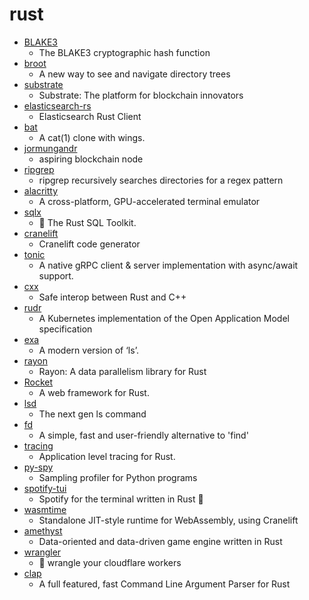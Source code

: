 # rust
- [BLAKE3](https://github.com/BLAKE3-team/BLAKE3)
  - The BLAKE3 cryptographic hash function
- [broot](https://github.com/Canop/broot)
  - A new way to see and navigate directory trees
- [substrate](https://github.com/paritytech/substrate)
  - Substrate: The platform for blockchain innovators
- [elasticsearch-rs](https://github.com/elastic/elasticsearch-rs)
  - Elasticsearch Rust Client
- [bat](https://github.com/sharkdp/bat)
  - A cat(1) clone with wings.
- [jormungandr](https://github.com/input-output-hk/jormungandr)
  - aspiring blockchain node
- [ripgrep](https://github.com/BurntSushi/ripgrep)
  - ripgrep recursively searches directories for a regex pattern
- [alacritty](https://github.com/alacritty/alacritty)
  - A cross-platform, GPU-accelerated terminal emulator
- [sqlx](https://github.com/launchbadge/sqlx)
  - 🧰 The Rust SQL Toolkit.
- [cranelift](https://github.com/bytecodealliance/cranelift)
  - Cranelift code generator
- [tonic](https://github.com/hyperium/tonic)
  - A native gRPC client & server implementation with async/await support.
- [cxx](https://github.com/dtolnay/cxx)
  - Safe interop between Rust and C++
- [rudr](https://github.com/oam-dev/rudr)
  - A Kubernetes implementation of the Open Application Model specification
- [exa](https://github.com/ogham/exa)
  - A modern version of ‘ls’.
- [rayon](https://github.com/rayon-rs/rayon)
  - Rayon: A data parallelism library for Rust
- [Rocket](https://github.com/SergioBenitez/Rocket)
  - A web framework for Rust.
- [lsd](https://github.com/Peltoche/lsd)
  - The next gen ls command
- [fd](https://github.com/sharkdp/fd)
  - A simple, fast and user-friendly alternative to 'find'
- [tracing](https://github.com/tokio-rs/tracing)
  - Application level tracing for Rust.
- [py-spy](https://github.com/benfred/py-spy)
  - Sampling profiler for Python programs
- [spotify-tui](https://github.com/Rigellute/spotify-tui)
  - Spotify for the terminal written in Rust 🚀
- [wasmtime](https://github.com/bytecodealliance/wasmtime)
  - Standalone JIT-style runtime for WebAssembly, using Cranelift
- [amethyst](https://github.com/amethyst/amethyst)
  - Data-oriented and data-driven game engine written in Rust
- [wrangler](https://github.com/cloudflare/wrangler)
  - 🤠 wrangle your cloudflare workers
- [clap](https://github.com/clap-rs/clap)
  - A full featured, fast Command Line Argument Parser for Rust
